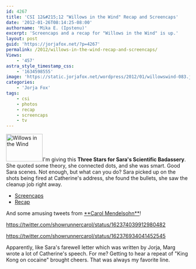 ```yaml
---
id: 4267
title: 'CSI 12&#215;12 "Willows in the Wind" Recap and Screencaps'
date: '2012-01-26T08:14:25-08:00'
authorname: 'Mika E. (Ipstenu)'
excerpt: 'Screencaps and a recap for "Willows in the Wind" is up.'
layout: post
guid: 'https://jorjafox.net/?p=4267'
permalink: /2012/willows-in-the-wind-recap-and-screencaps/
Views:
    - '457'
astra_style_timestamp_css:
    - '1634598555'
image: 'https://static.jorjafox.net/wordpress/2012/01/willowswind-083.jpg'
categories:
    - 'Jorja Fox'
tags:
    - csi
    - photos
    - recap
    - screencaps
    - tv
---
```


<a href="//static.jorjafox.net/wordpress/2012/01/willowswind-083.jpg"><img class="alignleft size-thumbnail wp-image-4270" title="Willows in the Wind" src="//static.jorjafox.net/wordpress/2012/01/willowswind-083-210x140.jpg" alt="Willows in the Wind" width="100" height="75" /></a>I'm giving this **Three Stars for Sara's Scientific Badassery**. She quoted some theory, she connected dots, and she was smart. Good Sara scenes. Not enough, but what can you do? Sara picked up on the shots being fired at Catherine's address, she found the bullets, she saw the cleanup job right away.
<ul>
	<li><a href="https://jorjafox.net/gallery/tv/csi/season12/willowswind">Screencaps</a></li>
	<li><a href="https://jorjafox.net/wiki/Willows_In_The_Wind">Recap</a></li>
</ul>
And some amusing tweets from <a href="https://twitter.com/#!/SHOWRUNNERCAROL" data-user-id="26116830">**Carol Mendelsohn**</a>!

https://twitter.com/showrunnercarol/status/162374039912980482

https://twitter.com/showrunnercarol/status/162376934041452545

Apparently, like Sara's farewell letter which was written by Jorja, Marg wrote a lot of Catherine's speech. For me? Getting to hear a repeat of "King Kong on cocaine" brought cheers. That was always my favorite line.
